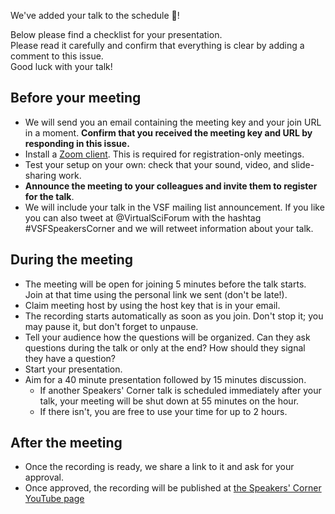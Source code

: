 We've added your talk to the schedule :tada:!

Below please find a checklist for your presentation.  
Please read it carefully and confirm that everything is clear by adding a comment to this issue.  
Good luck with your talk!

## Before your meeting

- We will send you an email containing the meeting key and your join URL in a moment.
  **Confirm that you received the meeting key and URL by responding in this issue.**
- Install a [Zoom client](https://zoom.us/download). This is required for registration-only meetings.
- Test your setup on your own: check that your sound, video, and slide-sharing work.
- **Announce the meeting to your colleagues and invite them to register for the talk**.
- We will include your talk in the VSF mailing list announcement. If you like you can also tweet at @VirtualSciForum with the hashtag #VSFSpeakersCorner and we will retweet information about your talk.

## During the meeting

- The meeting will be open for joining 5 minutes before the talk starts. Join at that time using the personal link we sent (don't be late!).
- Claim meeting host by using the host key that is in your email.
- The recording starts automatically as soon as you join. Don't stop it; you may pause it, but don't forget to unpause.
- Tell your audience how the questions will be organized. Can they ask questions during the talk or only at the end? How should they signal they have a question?
- Start your presentation.
- Aim for a 40 minute presentation followed by 15 minutes discussion.
    - If another Speakers' Corner talk is scheduled immediately after your talk, your meeting will be shut down at 55 minutes on the hour.
    - If there isn't, you are free to use your time for up to 2 hours.

## After the meeting

- Once the recording is ready, we share a link to it and ask for your approval. 
- Once approved, the recording will be published at [the Speakers' Corner YouTube page](https://www.youtube.com/channel/UCvQEx4iW7u_x3jX742kUZLw)
